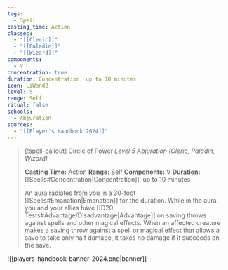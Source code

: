 ```yaml
---
tags:
  - Spell
casting_time: Action
classes:
  - "[[Cleric]]"
  - "[[Paladin]]"
  - "[[Wizard]]"
components:
  - V
concentration: true
duration: Concentration, up to 10 minutes
icon: LiWand2
level: 5
range: Self
ritual: false
schools:
  - Abjuration
sources: 
  - "[[Player's Handbook 2024]]"
---
```

>[!spell-callout] Circle of Power
>_Level 5 Abjuration (Cleric, Paladin, Wizard)_
>
>**Casting Time:** Action
>**Range:** Self
>**Components:** V
>**Duration:** [[Spells#Concentration\|Concentration]], up to 10 minutes
>
>An aura radiates from you in a 30-foot [[Spells#Emanation\|Emanation]] for the duration. While in the aura, you and your allies have [[D20 Tests#Advantage/Disadvantage\|Advantage]] on saving throws against spells and other magical effects. When an affected creature makes a saving throw against a spell or magical effect that allows a save to take only half damage, it takes no damage if it succeeds on the save.


![[players-handbook-banner-2024.png|banner]]
